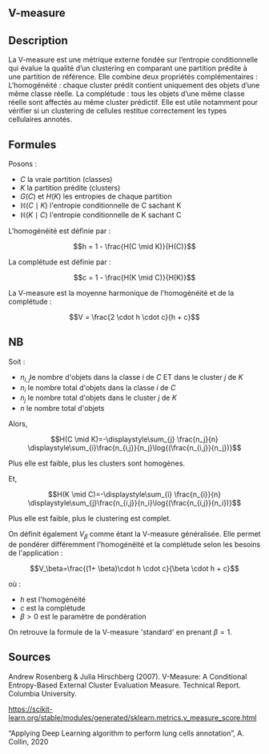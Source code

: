 ## V-measure ##

## Description ##

La V-measure est une métrique externe fondée sur l’entropie conditionnelle qui évalue la qualité d’un clustering en comparant une partition prédite à une partition de référence.
Elle combine deux propriétés complémentaires :
L'homogénéité :  chaque cluster prédit contient uniquement des objets d’une même classe réelle.
La complétude : tous les objets d’une même classe réelle sont affectés au même cluster prédictif. 
Elle est utile notamment pour vérifier si un clustering de cellules restitue correctement les types cellulaires annotés.

## Formules ## 

Posons : 
- $C$ la vraie partition (classes)
- $K$ la partition prédite (clusters)
- $G(C)$ et $H(K)$ les entropies de chaque partition
- $\mathbb{H} (C \mid K)$ l'entropie conditionnelle de C sachant K
- $\mathbb{H} (K \mid C)$ l'entropie conditionnelle de K sachant C

L'homogénéité est définie par :

$$h = 1 - \frac{H(C \mid K)}{H(C)}$$

La complétude est définie par :

$$c = 1 - \frac{H(K \mid C)}{H(K)}$$

La V-measure est la moyenne harmonique de l'homogénéité et de la complétude :

$$V = \frac{2 \cdot h \cdot c}{h + c}$$

## NB ## 

Soit :

- $n_{i,j}​$ le nombre d'objets dans la classe $i$ de $C$ ET dans le cluster $j$ de $K$
- $n_i$​ le nombre total d'objets dans la classe $i$ de $C$
- $n_j$​ le nombre total d'objets dans le cluster $j$ de $K$
- $n$ le nombre total d'objets

Alors, 

$$H(C \mid K)=-\displaystyle\sum_{j} \frac{n_j}{n} \displaystyle\sum_{i}\frac{n_{i,j}}{n_j}\log{(\frac{n_{i,j}}{n_j})}$$

Plus elle est faible, plus les clusters sont homogènes. 

Et, 

$$H(K \mid C)=-\displaystyle\sum_{i} \frac{n_{i}}{n} \displaystyle\sum_{j}\frac{n_{i,j}}{n_i}\log{(\frac{n_{i,j}}{n_i})}$$

Plus elle est faible, plus le clustering est complet. 

On définit également $V_\beta$ comme étant la V-measure généralisée. Elle permet de pondérer différemment l'homogénéité et la complétude selon les besoins de l'application : 

$$V_\beta=\frac{(1+ \beta)\cdot h \cdot c}{\beta \cdot h + c}$$

où : 
- $h$ est l'homogénéité
- $c$ est la complétude
- $\beta > 0$ est le paramètre de pondération

On retrouve la formule de la V-measure 'standard' en prenant $\beta = 1$. 

## Sources ##

Andrew Rosenberg & Julia Hirschberg (2007). V-Measure: A Conditional Entropy-Based External Cluster Evaluation Measure. Technical Report. Columbia University.

https://scikit-learn.org/stable/modules/generated/sklearn.metrics.v_measure_score.html

“Applying Deep Learning algorithm to perform lung cells annotation”, A. Collin, 2020
